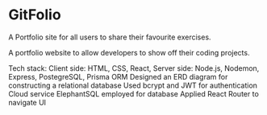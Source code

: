# GitFolio
A Portfolio site for all users to share their favourite exercises.


A portfolio website to allow developers to show off their coding projects.

Tech stack:
Client side: HTML, CSS, React,
Server side: Node.js, Nodemon, Express, PostegreSQL, Prisma ORM
Designed an ERD diagram for constructing a relational database
Used bcrypt and JWT for authentication
Cloud service ElephantSQL employed for database
Applied React Router to navigate UI